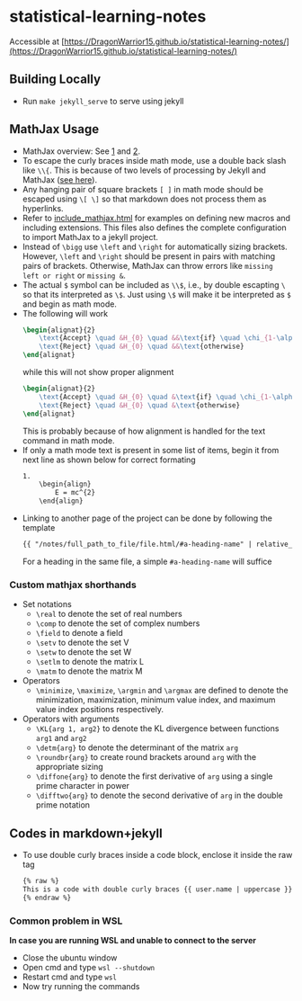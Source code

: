 # statistical-learning-notes
Accessible at [https://DragonWarrior15.github.io/statistical-learning-notes/](https://DragonWarrior15.github.io/statistical-learning-notes/)

## Building Locally
* Run `make jekyll_serve` to serve using jekyll

## MathJax Usage
* MathJax overview: See [1](https://memory.psych.mun.ca/tech/js/mathjax.shtml) and [2](https://www.onemathematicalcat.org/MathJaxDocumentation/TeXSyntax.htm).
* To escape the curly braces inside math mode, use a double back slash like `\\{`. This is because of two levels of processing by Jekyll and MathJax ([see here](https://stackoverflow.com/questions/41312777/mathjax-curly-brackets-dont-show-up-using-jekyll)).
* Any hanging pair of square brackets `[ ]` in math mode should be escaped using `\[ \]` so that markdown does not process them as hyperlinks.
* Refer to [include_mathjax.html](/_includes/include_mathjax.html) for examples on defining new macros and including extensions. This files also defines the complete configuration to import MathJax to a jekyll project.
* Instead of `\bigg` use `\left` and `\right` for automatically sizing brackets. However, `\left` and `\right` should be present in pairs with matching pairs of brackets. Otherwise, MathJax can throw errors like `missing left or right` or `missing &`.
* The actual `$` symbol can be included as `\\$`, i.e., by double escapting `\` so that its interpreted as `\$`. Just using `\$` will make it be interpreted as `$` and begin as math mode.
* The following will work
    ```tex
    \begin{alignat}{2}
        \text{Accept} \quad &H_{0} \quad &&\text{if} \quad \chi_{1-\alpha/2, n-1}^{2} \leq TS \leq \chi_{\alpha/2, n-1}^{2}\newline
        \text{Reject} \quad &H_{0} \quad &&\text{otherwise}
    \end{alignat}
    ```
    while this will not show proper alignment
    ```tex
    \begin{alignat}{2}
        \text{Accept} \quad &H_{0} \quad &\text{if} \quad \chi_{1-\alpha/2, n-1}^{2} \leq TS \leq \chi_{\alpha/2, n-1}^{2}\newline
        \text{Reject} \quad &H_{0} \quad &\text{otherwise}
    \end{alignat}
    ```
    This is probably because of how alignment is handled for the text command in math mode.
* If only a math mode text is present in some list of items, begin it from next line as shown below for correct formating
    ```md
    1.
        \begin{align}
            E = mc^{2}
        \end{align}
    ```
* Linking to another page of the project can be done by following the template
    ```md
    {{ "/notes/full_path_to_file/file.html/#a-heading-name" | relative_url }}
    ```
    For a heading in the same file, a simple `#a-heading-name` will suffice

### Custom mathjax shorthands
* Set notations
    * `\real` to denote the set of real numbers
    * `\comp` to denote the set of complex numbers
    * `\field` to denote a field
    * `\setv` to denote the set V
    * `\setw` to denote the set W
    * `\setlm` to denote the matrix L
    * `\matm` to denote the matrix M
* Operators
    * `\minimize`, `\maximize`, `\argmin` and `\argmax` are defined to denote the minimization, maximization, minimum value index, and maximum value index positions respectively.
* Operators with arguments
    * `\KL{arg 1, arg2}` to denote the KL divergence between functions `arg1` and `arg2`
    * `\detm{arg}` to denote the determinant of the matrix `arg`
    * `\roundbr{arg}` to create round brackets around `arg` with the appropriate sizing
    * `\diffone{arg}` to denote the first derivative of `arg` using a single prime character in power
    * `\difftwo{arg}` to denote the second derivative of `arg` in the double prime notation

## Codes in markdown+jekyll
* To use double curly braces inside a code block, enclose it inside the raw tag
    ```html
    {% raw %}
    This is a code with double curly braces {{ user.name | uppercase }}
    {% endraw %}
    ```
### Common problem in WSL
**In case you are running WSL and unable to connect to the server**
* Close the ubuntu window
* Open cmd and type `wsl --shutdown`
* Restart cmd and type `wsl`
* Now try running the commands
